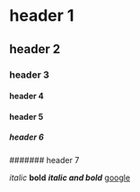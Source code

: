 # header 1
## header 2
### header 3
#### header 4
#### header 5
##### header 6
####### header 7

*italic*
**bold**
***italic and bold***
[google](www.google.com)
